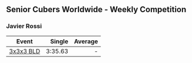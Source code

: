 ## Senior Cubers Worldwide - Weekly Competition
### Javier Rossi

| Event | Single | Average |
| -- | --: | --: |
| [3x3x3 BLD](javier_rossi/333bf.md) | 3:35.63 | - |  |

<!-- Global site tag (gtag.js) - Google Analytics -->
<script async src="https://www.googletagmanager.com/gtag/js?id=UA-86348435-3"></script>
<script>window.dataLayer = window.dataLayer || []; function gtag() {dataLayer.push(arguments);} gtag('js', new Date()); gtag('config', 'UA-86348435-3');</script>
